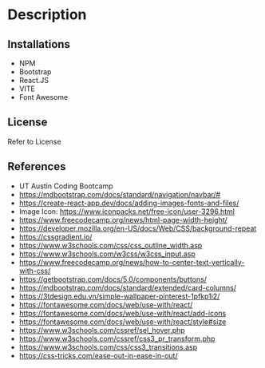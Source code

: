 # Description

## Installations

- NPM
- Bootstrap
- React.JS
- VITE
- Font Awesome

## License

Refer to License

## References

- UT Austin Coding Bootcamp
- https://mdbootstrap.com/docs/standard/navigation/navbar/#
- https://create-react-app.dev/docs/adding-images-fonts-and-files/
- Image Icon: https://www.iconpacks.net/free-icon/user-3296.html
- https://www.freecodecamp.org/news/html-page-width-height/
- https://developer.mozilla.org/en-US/docs/Web/CSS/background-repeat
- https://cssgradient.io/
- https://www.w3schools.com/css/css_outline_width.asp
- https://www.w3schools.com/w3css/w3css_input.asp
- https://www.freecodecamp.org/news/how-to-center-text-vertically-with-css/
- https://getbootstrap.com/docs/5.0/components/buttons/
- https://mdbootstrap.com/docs/standard/extended/card-columns/
- https://3tdesign.edu.vn/simple-wallpaper-pinterest-1pfkp1i2/
- https://fontawesome.com/docs/web/use-with/react/
- https://fontawesome.com/docs/web/use-with/react/add-icons
- https://fontawesome.com/docs/web/use-with/react/style#size
- https://www.w3schools.com/cssref/sel_hover.php
- https://www.w3schools.com/cssref/css3_pr_transform.php
- https://www.w3schools.com/css/css3_transitions.asp
- https://css-tricks.com/ease-out-in-ease-in-out/
